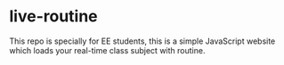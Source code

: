 # live-routine
This repo is specially for EE students, this is a simple JavaScript website which loads your real-time class subject with routine.
